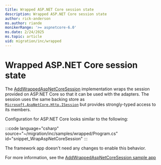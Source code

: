 ```yaml
---
title: Wrapped ASP.NET Core session state
description: Wrapped ASP.NET Core session state
author: rick-anderson
ms.author: riande
monikerRange: '>= aspnetcore-6.0'
ms.date: 2/24/2025
ms.topic: article
uid: migration/inc/wrapped
---
```


# Wrapped ASP.NET Core session state

The [AddWrappedAspNetCoreSession](https://github.com/dotnet/systemweb-adapters/blob/main/src/Microsoft.AspNetCore.SystemWebAdapters.CoreServices/SessionState/Wrapped/WrappedSessionExtensions.cs) implementation wraps the session provided on ASP.NET Core so that it can be used with the adapters. The session uses the same backing store as [`Microsoft.AspNetCore.Http.ISession`](/dotnet/api/microsoft.aspnetcore.http.isession) but provides strongly-typed access to its members.

Configuration for ASP.NET Core looks similar to the following:

:::code language="csharp" source="~/migration/inc/samples/wrapped/Program.cs" id="snippet_WrapAspNetCoreSession" :::

The framework app doesn't need any changes to enable this behavior.

For more information, see the [AddWrappedAspNetCoreSession sample app](https://github.com/dotnet/systemweb-adapters/blob/main/samples/CoreApp/Program.cs)
